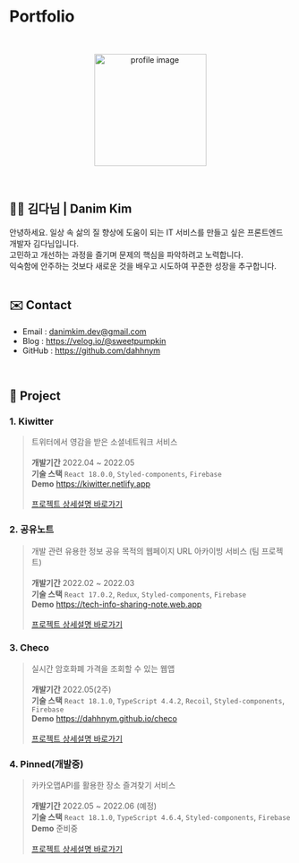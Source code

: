 # Portfolio
<br>
<p align="center">  
  <img src="https://user-images.githubusercontent.com/74545780/171864870-58c3f6dd-9dcc-47ea-b77e-b999c8d6612e.png" width="200" alt="profile image" />
  <br>
</p>
<br>




## 🧑‍💻 김다님 | Danim Kim
안녕하세요. 일상 속 삶의 질 향상에 도움이 되는 IT 서비스를 만들고 싶은 프론트엔드 개발자 김다님입니다.<br>
고민하고 개선하는 과정을 즐기며 문제의 핵심을 파악하려고 노력합니다.<br>
익숙함에 안주하는 것보다 새로운 것을 배우고 시도하여 꾸준한 성장을 추구합니다.
<br><br>

## ✉️ Contact
- Email : danimkim.dev@gmail.com
- Blog : https://velog.io/@sweetpumpkin
- GitHub : https://github.com/dahhnym
<br>

## 📌 Project
### 1. Kiwitter
> 트위터에서 영감을 받은 소셜네트워크 서비스<br><br>
> **개발기간** 2022.04 ~ 2022.05<br>
> **기술 스택** `React 18.0.0`, `Styled-components`, `Firebase`<br>
> **Demo** https://kiwitter.netlify.app<br><br>
> [프로젝트 상세설명 바로가기](https://github.com/dahhnym/kiwitter/blob/main/README.md)

### 2. 공유노트
> 개발 관련 유용한 정보 공유 목적의 웹페이지 URL 아카이빙 서비스 (팀 프로젝트)<br><br>
> **개발기간** 2022.02 ~ 2022.03<br>
> **기술 스택** `React 17.0.2`, `Redux`, `Styled-components`, `Firebase`<br>
> **Demo** https://tech-info-sharing-note.web.app<br><br>
> [프로젝트 상세설명 바로가기](https://github.com/dahhnym/tech-info-sharing-note/blob/develop/README.md)

### 3. Checo
> 실시간 암호화폐 가격을 조회할 수 있는 웹앱<br><br>
> **개발기간** 2022.05(2주)<br>
> **기술 스택** `React 18.1.0`, `TypeScript 4.4.2`, `Recoil`, `Styled-components`, `Firebase`<br>
> **Demo** https://dahhnym.github.io/checo<br><br>
> [프로젝트 상세설명 바로가기](https://github.com/dahhnym/checo/blob/main/README.md)

### 4. Pinned(개발중)
> 카카오맵API를 활용한 장소 즐겨찾기 서비스<br><br>
> **개발기간** 2022.05 ~ 2022.06 (예정)<br>
> **기술 스택** `React 18.1.0`, `TypeScript 4.6.4`, `Styled-components`, `Firebase`<br>
> **Demo** 준비중<br><br>
> [프로젝트 상세설명 바로가기](#)


